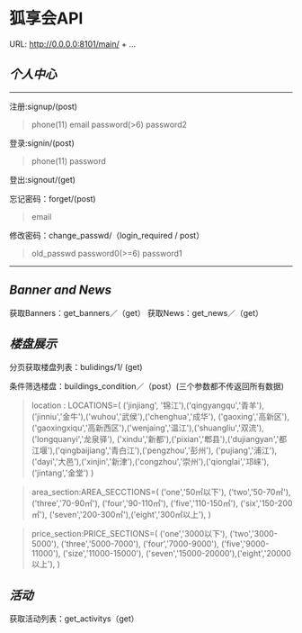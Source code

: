 # 狐享会API

URL: http://0.0.0.0:8101/main/ + ...

## *个人中心*

---

注册:signup/(post)
>phone(11) email password(>6) password2

登录:signin/(post)
>phone(11) password

登出:signout/(get)

忘记密码：forget/(post)
>email

修改密码：change_passwd/（login_required / post）
>old_passwd  password0(>=6)  password1

---

## *Banner and News*

获取Banners：get_banners／（get）
获取News：get_news／（get）

## *楼盘展示*

分页获取楼盘列表：bulidings/1/ (get)

条件筛选楼盘：buildings_condition／（post）(三个参数都不传返回所有数据)
>location : LOCATIONS=(
    ('jinjiang', '锦江'),('qingyangqu','青羊'),('jinniu','金牛'),('wuhou','武侯'),('chenghua','成华'),
    ('gaoxing','高新区'),('gaoxingxiqu','高新西区'),('wenjaing','温江'),('shuangliu','双流'), ('longquanyi','龙泉驿'),
    ('xindu','新都'),('pixian','郫县'),('dujiangyan','都江堰'),('qingbaijiang','青白江'),('pengzhou','彭州'),
    ('pujiang','浦江'),('dayi','大邑'),('xinjin','新津'),('congzhou','崇州'),('qionglai','邛崃'),('jintang','金堂')
)

>area_section:AREA_SECCTIONS=(
    ('one','50㎡以下'), ('two','50-70㎡'), ('three','70-90㎡'), ('four','90-110㎡'), ('five','110-150㎡'), ('six','150-200㎡'), ('seven','200-300㎡'),('eight','300㎡以上'),
)

>price_section:PRICE_SECTIONS=(
    ('one','3000以下'), ('two','3000-5000'), ('three','5000-7000'), ('four','7000-9000'), ('five','9000-11000'), ('size','11000-15000'), ('seven','15000-20000'),('eight','20000以上'),
)


## *活动*

获取活动列表：get_activitys（get）



